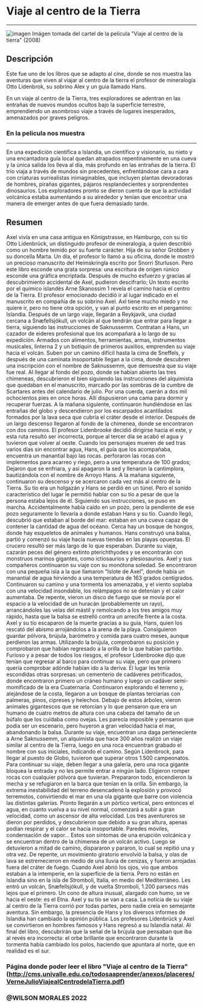 
# Viaje al centro de la Tierra

<hr>

![imagen](https://es.web.img3.acsta.net/medias/nmedia/18/66/88/98/20250073.jpg)
Imágen tomada del cartel de la película "Viaje al centro de la tierra" (2008)


## Descripción

Este fue uno de los libros que se adapto al cine, donde se nos muestra las aventuras que viven al viajar al centro de la tierra  el profesor de mineralogía Otto Lidenbrok, su sobrino Alex y un guia llamado Hans. 

En un viaje al centro de la Tierra, tres exploradores se adentran en las entrañas de nuevos mundos ocultos bajo la superficie terrestre, emprendiendo un asombroso viaje a través de lugares inesperados, amenazados por graves peligros.

### En la pelicula nos muestra

<hr>

En una expedición científica a Islandia, un científico y visionario, su nieto y una encantadora guía local quedan atrapados repentinamente en una cueva y la única salida los lleva al día, más profundo en las entrañas de la tierra. El trío viaja a través de mundos sin precedentes, enfrentándose cara a cara con criaturas surrealistas inimaginables, que incluyen plantas devoradoras de hombres, pirañas gigantes, pájaros resplandecientes y sorprendentes dinosaurios. Los exploradores pronto se dieron cuenta de que la actividad volcánica estaba aumentando a su alrededor y tenían que encontrar una manera de emerger antes de que fuera demasiado tarde.


## Resumen

Axel vivía en una casa antigua en Königstrasse, en Hamburgo, con su tío Otto Lidenbrück, un distinguido profesor de mineralogía, a quien describió como un hombre temido por su fuerte carácter. Hija de su señor Grobben y su doncella Marta. Un día, el profesor lo llamó a su oficina, donde le mostró un precioso manuscrito del Heimskringla escrito por Snorri Sturluson. Pero este libro esconde una grata sorpresa: una escritura de origen rúnico esconde una gráfica encriptada. Después de mucho esfuerzo y gracias al descubrimiento accidental de Axel, pudieron descifrarlo; Un texto escrito por el químico islandés Arne Skanossim 1 revela el camino hacia el centro de la Tierra. El profesor emocionado decidió ir al lugar indicado en el manuscrito en compañía de su sobrino Axel. Axl tiene mucho miedo y no quiere ir, pero no tiene otra opción, y van al punto escrito en el pergamino: Islandia. Después de un largo viaje, llegarán a Reykjavik, una ciudad cercana a Snæfellsjökull, un volcán al que tendrán que entrar para llegar a tierra, siguiendo las instrucciones de Saknussemm. Contratan a Hans, un cazador de eideres profesional que los acompañará a lo largo de su expedición. Armados con alimentos, herramientas, armas, instrumentos musicales, linterna 2 y un botiquín de primeros auxilios, emprenden su viaje hacia el volcán.
Suben por un camino difícil hasta la cima de Sneffels, y después de una caminata insoportable llegan a la cima, donde descubren una inscripción con el nombre de Saknussemm, que demuestra que su viaje fue real. Al llegar al fondo del pozo, donde se habían abierto las tres chimeneas, descubrieron el bien siguiendo las instrucciones del alquimista que quedaban en el manuscrito, marcado por las sombras de la cumbre de Scartares antes del calendario de julio. Por una cuerda, caerán a dos mil ochocientos pies en once horas. Allí dispusieron una cama para dormir y recuperar fuerzas.
A la mañana siguiente, continuaron hundiéndose en las entrañas del globo y descendieron por los escarpados acantilados formados por la lava seca que cubría el cráter desde el interior. Después de un largo descenso llegaron al fondo de la chimenea, donde se encontraron con dos caminos. El profesor Lidenbrooke decidió dirigirse hacia el este, y esta ruta resultó ser incorrecta, porque al tercer día se acabó el agua y tuvieron que volver al oeste. Cuando los personajes mueren de sed tras varios días sin encontrar agua, Hans, el guía que los acompañaba, encuentra un manantial bajo las rocas. perforaron las rocas con implementos para acarreo y riego, pero a una temperatura de 100 grados; Dejaron que se enfriara, y así apagaron la sed y llenaron la cantimplora, bautizándola con el nombre de Arroyo Hans.
A la mañana siguiente, continuaron su descenso y se acercaron cada vez más al centro de la Tierra. Su tío era un holgazán y Hans se perdió en un túnel. Pero el sonido característico del lugar le permitió hablar con su tío a pesar de que la persona estaba lejos de él. Siguiendo sus instrucciones, se puso en marcha. Accidentalmente había caído en un pozo, pero la pendiente de ese pozo seguramente lo llevaría a donde estaban Hans y su tío. Cuando llegó, descubrió que estaban al borde del mar: estaban en una cueva capaz de contener la cantidad de agua del océano. Cerca hay un bosque de hongos, donde hay esqueletos de animales y humanos. Hans construyó una balsa, partió y comenzó su viaje hacia nuevas tiendas en las playas opuestas. El crucero resultó ser más largo de lo que esperaban. Durante su viaje, cazarán peces del género extinto pterichthyodes y se encontrarán con monstruos marinos gigantes, como ictiosaurios y plesiosaurios.
Axel y sus compañeros continuaron su viaje con su monótona soledad. Se encontraron con una pequeña isla a la que llamaron "Islote de Axel", donde había un manantial de agua hirviendo a una temperatura de 163 grados centígrados. Continuaron su camino y una tormenta los amenazaba, y el viento soplaba con una velocidad insondable, los relámpagos no se detenían y el calor aumentaba. De repente, vieron un disco de fuego que se movía por el espacio a la velocidad de un huracán (probablemente un rayo), arrancándoles las velas del mástil y remolcando a los tres amigos muy rápido, hasta que la balsa se estrelló contra un arrecife frente a la costa.
Axel y su tío escaparon de la muerte gracias a su guía, Hans, quien los rescató del abismo arrojándolos a la arena de la playa. Consiguieron guardar pólvora, brújula, barómetro y comida para cuatro meses, aunque perdieron las armas.
Utilizando la brújula, comprobaron su posición y comprobaron que habían regresado a la orilla de la que habían partido. Furioso y a pesar de todos los riesgos, el profesor Lidenbrooke dijo que tenían que regresar al barco para continuar su viaje, pero que primero quería comprobar adónde habían ido a la deriva. El lugar les tenía escondidas otras sorpresas: un cementerio de cadáveres petrificados, donde encontraron primero un cráneo humano y luego un cadáver semi-momificado de la era Cuaternaria.
Continuaron explorando el terreno y, alejándose de la costa, llegaron a un bosque de plantas terciarias con palmeras, pinos, cipreses y helechos. Debajo de estos árboles, vieron animales gigantescos que se retorcían y lo que pensaron que era un humano de cuatro metros de altura con una cabeza del tamaño de un búfalo que los cuidaba como ovejas. Les parecía imposible y pensaron que podía ser un escenario, pero huyeron a gran velocidad hacia el mar, abandonando la balsa. Durante su viaje, encuentran una daga perteneciente a Arne Saknussemm, un alquimista que hace 300 años realizó un viaje similar al centro de la Tierra, luego en una roca encuentran grabado el nombre con sus iniciales, indicando el camino.
Según Lidenbrock, para llegar al puesto de Globo, tuvieron que superar otros 1.500 campeonatos. Para continuar su viaje, deben llegar a una galería, pero una roca gigante bloquea la entrada y no les permite entrar a ningún lado. Eligieron romper rocas con cualquier pólvora que tuvieran. Prepararon todo, encendieron la mecha y se refugiaron en la barca que tenían en la orilla. Sin embargo, la extrema inestabilidad del terreno desencadenó la explosión y provocó terremotos, convirtiendo el mar en una ola gigante que barre con violencia las distintas galerías. Pronto llegarán a un pórtico vertical, pero entonces el agua, en cuanto vuelva a su nivel normal, comenzará a subir a gran velocidad, como un ascensor de alta velocidad. Los tres aventureros se dieron por perdidos, y descubrieron que debido a su gran altura, apenas podían respirar y el calor se hacía insoportable.
Paredes móviles, condensación de vapor... Estos son síntomas de una erupción volcánica y se encuentran dentro de la chimenea de un volcán activo. Luego se detuvieron a mitad de camino, dispararon y pararon, lo cual se repitió una y otra vez. De repente, un movimiento giratorio envolvió la balsa, y olas de lava se estremecieron en medio de una lluvia de cenizas, y fueron arrojadas fuera del cráter de fuego.
Cuando Axel abrió los ojos, vio que ambos estaban a la intemperie, en la superficie de la tierra. Pero no están en Islandia sino en la isla de Stromboli, Italia, en medio del Mediterráneo. Les entró un volcán, Snæfellsjökull, y de vuelta Stromboli, 1.200 parsecs más lejos que el primero. Un cono de altura inusual, alargado con humo, se ve hacia el oeste: es el Etna.
Axel y su tío se van a casa. La noticia de su viaje al centro de la Tierra corrió por todas partes, pero nadie creía en semejante aventura. Sin embargo, la presencia de Hans y los diversos informes de Islandia han cambiado la opinión pública. Los profesores Lidenbrück y Axel se convirtieron en hombres famosos y Hans regresó a su Islandia natal.
Al final del libro, descubrirán que la señal de la brújula que pensaban que iba al revés era incorrecta: el orbe brillante que encontraron durante la tormenta había cambiado los polos, haciendo que apuntara al norte, que en realidad es el sur.

### Página donde poder leer el libro "Viaje al centro de la Tierra" (http://cms.univalle.edu.co/todosaaprender/anexos/placeres/VerneJulioViajealCentrodelaTierra.pdf)

### @WILSON MORALES 2022
